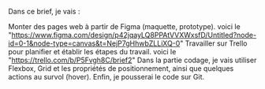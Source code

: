 
Dans ce brief, je vais :

Monter des pages web à partir de Figma (maquette, prototype).
voici le  "https://www.figma.com/design/p42jqayLQ8PPAtVVXWxsfD/Untitled?node-id=0-1&node-type=canvas&t=NejP7gHhwbZLLiXQ-0"
Travailler sur Trello pour planifier et établir les étapes du travail.
voici le  "https://trello.com/b/P5Fvgh8C/brief2"
Dans la partie codage, je vais utiliser Flexbox, Grid et les propriétés de positionnement, ainsi que quelques actions au survol (hover). Enfin, je pousserai le code sur Git.



